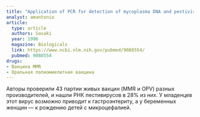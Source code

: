 ```yaml
---
title: "Application of PCR for detection of mycoplasma DNA and pestivirus RNA in human live viral vaccines"
analyst: amantonio
article:
  type: article
  authors: Sasaki
  year: 1996
  magazine: Biologicals
  link: https://www.ncbi.nlm.nih.gov/pubmed/9088554/
  pubmed: 9088554
drugs:
- Вакцина MMR
- Оральная полиомиелитная вакцина
---
```


Авторы проверили 43 партии живых вакцин (MMR и OPV) разных производителей, и нашли РНК пестивирусов в 28% из них. У младенцев этот вирус возможно приводит к гастроэнтериту, а у беременных женщин — к рождению детей с микроцефалией.
